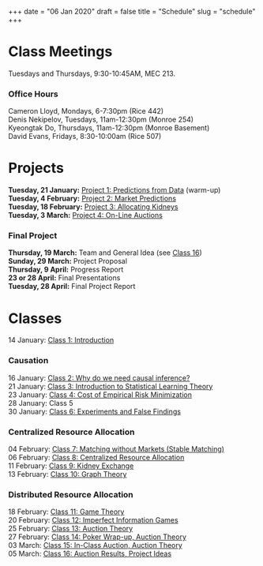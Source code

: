 +++
date = "06 Jan 2020"
draft = false
title = "Schedule"
slug = "schedule"
+++

# Class Meetings

Tuesdays and Thursdays, 9:30-10:45AM, MEC 213.

### Office Hours

Cameron Lloyd, Mondays, 6-7:30pm (Rice 442)  
Denis Nekipelov, Tuesdays, 11am-12:30pm (Monroe 254)  
Kyeongtak Do, Thursdays, 11am-12:30pm (Monroe Basement)  
David Evans, Fridays, 8:30-10:00am (Rice 507)


# Projects

**Tuesday, 21 January:** [Project 1: Predictions from Data](/project1) (warm-up)  
**Tuesday, 4 February:** [Project 2: Market Predictions](/project2)  
**Tuesday, 18 February:** [Project 3: Allocating Kidneys](/project3)  
**Tuesday, 3 March:** [Project 4: On-Line Auctions](/project4)

### Final Project

**Thursday, 19 March:** Team and General Idea (see [Class 16](/class16))  
**Sunday, 29 March:** Project Proposal  
**Thursday, 9 April:** Progress Report  
**23 or 28 April:** Final Presentations  
**Tuesday, 28 April:** Final Project Report  

# Classes

14 January: [Class 1: Introduction](/class1)  

### Causation

16 January: [Class 2: Why do we need causal inference?](/class2)  
21 January: [Class 3: Introduction to Statistical Learning Theory](/class3)  
23 January: [Class 4: Cost of Empirical Risk Minimization](/class4)  
28 January: Class 5  
30 January: [Class 6: Experiments and False Findings](/class6)  

### Centralized Resource Allocation 

04 February: [Class 7: Matching without Markets (Stable Matching)](/class7)  
06 February: [Class 8: Centralized Resource Allocation](/class8)  
11 February: [Class 9: Kidney Exchange](/class9)  
13 February: [Class 10: Graph Theory](/class10)  

### Distributed Resource Allocation 

18 February: [Class 11: Game Theory](/class11)  
20 February: [Class 12: Imperfect Information Games](/class12)  
25 February: [Class 13: Auction Theory](/class13)  
27 February: [Class 14: Poker Wrap-up, Auction Theory](/class14)  
03 March: [Class 15: In-Class Auction, Auction Theory](/class15)  
05 March: [Class 16: Auction Results, Project Ideas](/class16)  



